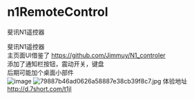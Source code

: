 # n1RemoteControl
斐讯N1遥控器

斐讯N1遥控器  
主页面UI借鉴了 https://github.com/Jimmuy/N1_controler  
添加了通知栏按钮，震动开关，键盘  
后期可能加个桌面小部件    
  ![image](https://i.loli.net/2020/05/28/znpV5BqhFYNDC6L.jpg)
  ![79887b46ad0626a58887e38cb39f8c7.jpg](https://i.loli.net/2020/05/28/GyrZw4f5vJmnNXs.jpg)
体验地址 http://d.7short.com/t1jl
